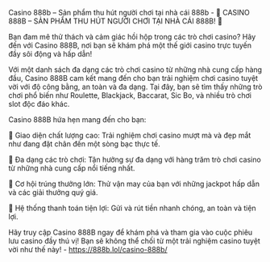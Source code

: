 Casino 888b – Sản phẩm thu hút người chơi tại nhà cái 888b - 🎰 CASINO 888B – SẢN PHẨM THU HÚT NGƯỜI CHƠI TẠI NHÀ CÁI 888B! 🎰

Bạn đam mê thử thách và cảm giác hồi hộp trong các trò chơi casino? Hãy đến với Casino 888B, nơi bạn sẽ khám phá một thế giới casino trực tuyến đầy sôi động và hấp dẫn!

Với một danh sách đa dạng các trò chơi casino từ những nhà cung cấp hàng đầu, Casino 888B cam kết mang đến cho bạn trải nghiệm chơi casino tuyệt vời với độ công bằng, an toàn và đa dạng. Tại đây, bạn sẽ tìm thấy những trò chơi phổ biến như Roulette, Blackjack, Baccarat, Sic Bo, và nhiều trò chơi slot độc đáo khác.

Casino 888B hứa hẹn mang đến cho bạn:

🔸 Giao diện chất lượng cao: Trải nghiệm chơi casino mượt mà và đẹp mắt như đang đặt chân đến một sòng bạc thực tế.

🔸 Đa dạng các trò chơi: Tận hưởng sự đa dạng với hàng trăm trò chơi casino từ những nhà cung cấp nổi tiếng nhất.

🔸 Cơ hội trúng thưởng lớn: Thử vận may của bạn với những jackpot hấp dẫn và các giải thưởng quý giá.

🔸 Hệ thống thanh toán tiện lợi: Gửi và rút tiền nhanh chóng, an toàn và tiện lợi.

Hãy truy cập Casino 888B ngay để khám phá và tham gia vào cuộc phiêu lưu casino đầy thú vị! Bạn sẽ không thể chối từ một trải nghiệm casino tuyệt vời như thế này! - https://888b.lol/casino-888b/

